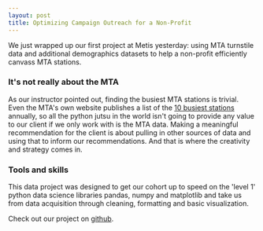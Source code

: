 ```yaml
---
layout: post
title: Optimizing Campaign Outreach for a Non-Profit
---
```


<div class="message">
We just wrapped up our first project at Metis yesterday: using MTA turnstile data and additional demographics datasets to help a non-profit efficiently canvass MTA stations.
</div>

### It's not really about the MTA

As our instructor pointed out, finding the busiest MTA stations is trivial. Even the MTA's own website publishes a list of the [10 busiest stations](http://web.mta.info/nyct/facts/ffsubway.htm) annually, so all the python jutsu in the world isn't going to provide any value to our client if we only work with is the MTA data. Making a meaningful recommendation for the client is about pulling in other sources of data and using that to inform our recommendations. And that is where the creativity and strategy comes in.

### Tools and skills

This data project was designed to get our cohort up to speed on the 'level 1' python data science libraries pandas, numpy and matplotlib and take us from data acquisition through cleaning, formatting and basic visualization.

Check out our project on [github](https://github.com/cstepien/campaign_positioning_at_mta_stations).
